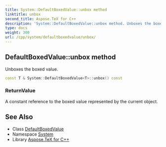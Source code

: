 ```yaml
---
title: System::DefaultBoxedValue::unbox method
linktitle: unbox
second_title: Aspose.TeX for C++
description: 'System::DefaultBoxedValue::unbox method. Unboxes the boxed value in C++.'
type: docs
weight: 300
url: /cpp/system/defaultboxedvalue/unbox/
---
```

## DefaultBoxedValue::unbox method


Unboxes the boxed value.

```cpp
const T & System::DefaultBoxedValue<T>::unbox() const
```


### ReturnValue

A constant reference to the boxed value represented by the current object.

## See Also

* Class [DefaultBoxedValue](../)
* Namespace [System](../../)
* Library [Aspose.TeX for C++](../../../)
